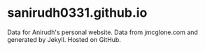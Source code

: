 sanirudh0331.github.io
========

Data for Anirudh's personal website. Data from jmcglone.com and generated by Jekyll. Hosted on GitHub.

